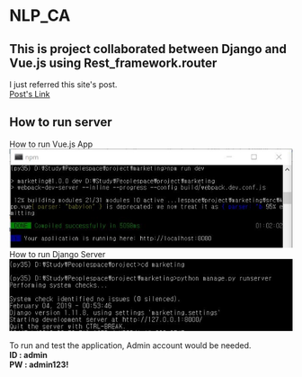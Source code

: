 # NLP_CA  
  
## This is project collaborated between Django and Vue.js using Rest_framework.router  
I just referred this site's post.   
[Post's Link](https://ahackersday.com/blog/building-a-todo-app-using-vue-js-and-django-as-the-backend/?fbclid=IwAR2Y8-uGpvvwktNAvnRwBom8MyIApLbNbi7I22yCwEneqFl55VRb10Q_RMc)  
  
## How to run server  
How to run Vue.js App  
![HowToRunVue](./npm_run.JPG)  
How to run Django Server  
![HowToRunDjango](./How_to_Run_server.JPG)  
  
To run and test the application, Admin account would be needed.  
**ID  : admin**  
**PW  : admin123!**  


